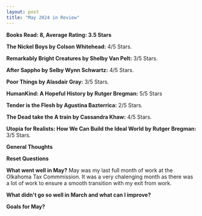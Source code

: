 ```yaml
---
layout: post
title: "May 2024 in Review"
---
```


**Books Read: 8, Average Rating: 3.5 Stars**

**The Nickel Boys by Colson Whitehead:**  4/5 Stars.

**Remarkably Bright Creatures by Shelby Van Pelt:**  3/5 Stars. 

**After Sappho by Selby Wynn Schwartz:** 4/5 Stars. 

**Poor Things by Alasdair Gray:** 3/5 Stars.

**HumanKind: A Hopeful History by Rutger Bregman:** 5/5 Stars

**Tender is the Flesh by Agustina Bazterrica:** 2/5 Stars.

**The Dead take the A train by Cassandra Khaw:** 4/5 Stars.

**Utopia for Realists: How We Can Build the Ideal World by Rutger Bregman:** 3/5 Stars.


**General Thoughts**

**Reset Questions**

**What went well in May?**
May was my last full month of work at the Olkahoma Tax Commmission. It was a very chalenging month as there was a lot of work to ensure a smooth transition with my exit from work. 

**What didn't go so well in March and what can I improve?**

**Goals for May?**



